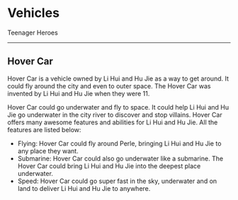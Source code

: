 <h1>Vehicles</h1>
<p>Teenager Heroes </p>
<hr>
<h2>Hover Car</h2>
<p>Hover Car is a vehicle owned by Li Hui and Hu Jie as a way to get around. It could fly around the city and even to outer space. The Hover Car was invented by Li Hui and Hu Jie when they were 11.</p>

<p>Hover Car could go underwater and fly to space. It could help Li Hui and Hu Jie go underwater in the city river to discover and stop villains. Hover Car offers many awesome features and abilities for Li Hui and Hu Jie. All the features are listed below:</p>

<ul>
<li>Flying: Hover Car could fly around Perle, bringing Li Hui and Hu Jie to any place they want.</li>
<li>Submarine: Hover Car could also go underwater like a submarine. The Hover Car could bring Li Hui and Hu Jie into the deepest place underwater.</li>
<li>Speed: Hover Car could go super fast in the sky, underwater and on land to deliver Li Hui and Hu Jie to anywhere.</li>
